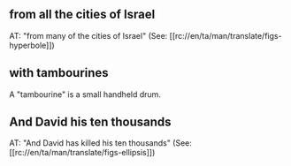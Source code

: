 ## from all the cities of Israel ##

AT: "from many of the cities of Israel" (See: [[rc://en/ta/man/translate/figs-hyperbole]])

## with tambourines ##

A "tambourine" is a small handheld drum.

## And David his ten thousands ##

AT: "And David has killed his ten thousands" (See: [[rc://en/ta/man/translate/figs-ellipsis]])